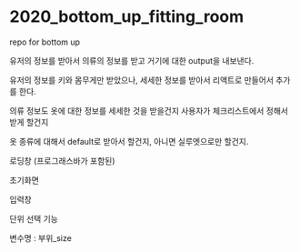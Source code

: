 # 2020_bottom_up_fitting_room

repo for bottom up

유저의 정보를 받아서 의류의 정보를 받고 거기에 대한 output을 내보낸다.

유저의 정보를 키와 몸무게만 받았으나, 세세한 정보를 받아서 리액트로 만들어서 추가를 한다.

의류 정보도 옷에 대한 정보를 세세한 것을 받을건지 사용자가 체크리스트에서 정해서 받게 할건지

옷 종류에 대해서 default로 받아서 할건지, 아니면 실루엣으로만 할건지.

로딩창 (프로그래스바가 포함된)

초기화면

입력창

단위 선택 기능

변수명 : 부위_size
